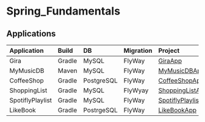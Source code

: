 # Spring_Fundamentals


## Applications

Application|Build|DB|Migration|Project|Description
:-|:-|:-|:-|:-|:-
Gira|Gradle|MySQL|FlyWay|[GiraApp](https://github.com/andy489/Spring_Fundamentals/tree/main/Applications/2020-08-12%20GiraApp/GiraApp)|[GiraApp](https://github.com/andy489/Spring_Fundamentals/blob/main/Applications/2020-08-12%20GiraApp/2020-08-12%20GiraApp%20desc.pdf)
MyMusicDB|Maven|MySQL|FlyWay|[MyMusicDBApp](https://github.com/andy489/Spring_Fundamentals/blob/main/Applications/2021-02-21%20MyMusicDBApp/2021-02-21%20MyMusicDBApp%20desc.pdf)|[MyMusicDBApp](https://github.com/andy489/Spring_Fundamentals/blob/main/Applications/2021-02-21%20MyMusicDBApp/2021-02-21%20MyMusicDBApp%20desc.pdf)
CoffeeShop|Gradle|PostgreSQL|FlyWay|[CoffeeShopApp](https://github.com/andy489/Spring_Fundamentals/tree/main/Applications/2021-04-07%20CoffeeShopApp)|[CoffeeShopApp](https://github.com/andy489/Spring_Fundamentals/blob/main/Applications/2021-04-07%20CoffeeShopApp/2021-04-07%20CoffeeShopApp%20desc.pdf)
ShoppingList|Gradle|MySQL|FlyWyay|[ShoppingListApp](https://github.com/andy489/Spring_Fundamentals/tree/main/Applications/2021-12-15%20ShoppingListApp/ShoppingListApp)|[ShoppingListApp](https://github.com/andy489/Spring_Fundamentals/blob/main/Applications/2021-12-15%20ShoppingListApp/2021-12-15%20ShoppingListApp%20desc.pdf)
SpotiflyPlaylist|Gradle|MySQL|FlyWay|[SpotiflyPlaylistApp](https://github.com/andy489/Spring_Fundamentals/tree/main/Applications/2022-06-25%20SpotiflyApp/SpotiflyApp)|[SpotiflyPlaylistApp](https://github.com/andy489/Spring_Fundamentals/blob/main/Applications/2022-06-25%20SpotiflyApp/2022-06-25%20SpotiflyPlaylistApp%20desc.pdf)
LikeBook|Gradle|PostrgeSQL|FlyWay|[LikeBookApp](https://github.com/andy489/Spring_Fundamentals/tree/main/Applications/2022-08-17%20LikeBookApp/LikeBookApp)|[LikeBookApp](https://github.com/andy489/Spring_Fundamentals/blob/main/Applications/2022-08-17%20LikeBookApp/2022-08-17%20LikeBookApp%20desc.pdf)
